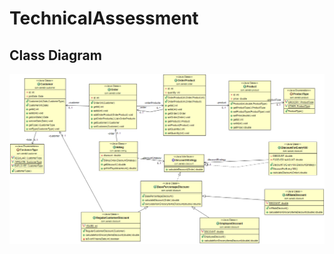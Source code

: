 # TechnicalAssessment

## Class Diagram
![Alt text](TechAssessmentUML.png?raw=true "Class Diagram")
